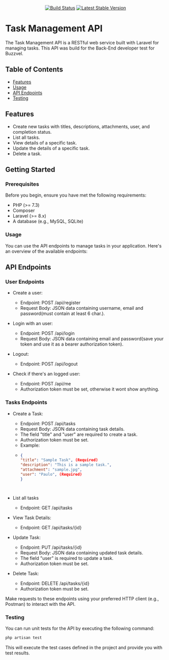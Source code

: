 <p align="center">
<a href="https://github.com/laravel/framework/actions"><img src="https://github.com/laravel/framework/workflows/tests/badge.svg" alt="Build Status"></a>
<a href="https://packagist.org/packages/laravel/framework"><img src="https://img.shields.io/packagist/v/laravel/framework" alt="Latest Stable Version"></a>
</p>

# Task Management API

The Task Management API is a RESTful web service built with Laravel for managing tasks. This API was build for the Back-End developer test for Buzzvel.

## Table of Contents

- [Features](#features)
- [Usage](#usage)
- [API Endpoints](#api-endpoints)
- [Testing](#testing)

## Features

- Create new tasks with titles, descriptions, attachments, user, and completion status.
- List all tasks.
- View details of a specific task.
- Update the details of a specific task.
- Delete a task.

## Getting Started

### Prerequisites

Before you begin, ensure you have met the following requirements:

- PHP (>= 7.3)
- Composer
- Laravel (>= 8.x)
- A database (e.g., MySQL, SQLite)

### Usage

You can use the API endpoints to manage tasks in your application. Here's an overview of the available endpoints:

## API Endpoints

### User Endpoints
* Create a user:
  * Endpoint: POST /api/register
  * Request Body: JSON data containing username, email and password(must contain at least 6 char.).

* Login with an user:
  * Endpoint: POST /api/login
  * Request Body: JSON data containing email and password(save your token and use it as a bearer authorization token).
 
* Logout:
  * Endpoint: POST /api/logout

* Check if there's an logged user:
  * Endpoint: POST /api/me
  * Authorization token must be set, otherwise it wont show anything.
    
### Tasks Endpoints
* Create a Task:
  * Endpoint: POST /api/tasks
  * Request Body: JSON data containing task details.
  * The field "title" and "user" are required to create a task.
  * Authorization token must be set.
  * Example:
  * ```json
    {
    "title": "Sample Task", (Required)
    "description": "This is a sample task.",
    "attachment": "sample.jpg",
    "user": "Paulo", (Required)
    }




* List all tasks
  * Endpoint: GET /api/tasks

* View Task Details:
   * Endpoint: GET /api/tasks/{id}

* Update Task:
  * Endpoint: PUT /api/tasks/{id}
  * Request Body: JSON data containing updated task details.
  * The field "user" is required to update a task.
  * Authorization token must be set.

* Delete Task:
  * Endpoint: DELETE /api/tasks/{id}
  * Authorization token must be set.
 
Make requests to these endpoints using your preferred HTTP client (e.g., Postman) to interact with the API.

### Testing
You can run unit tests for the API by executing the following command:

 ```bash
php artisan test
 ```

This will execute the test cases defined in the project and provide you with test results.
